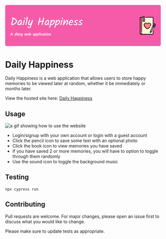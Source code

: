 ![Header](./readme-banner.png)

# Daily Happiness

Daily Happiness is a web application that allows users to store happy memories to be viewed later at random, whether it be immediately or months later.

View the hosted site here: [Daily Happiness](https://daily-happiness.netlify.app/)


## Usage

![a gif showing how to use the website](https://firebasestorage.googleapis.com/v0/b/portfolio-1ac15.appspot.com/o/dailyHappiness%2FdailyHappinessGif.gif?alt=media&token=0a9cc347-b3f9-4aa6-aaad-59ce186e0fa3)


* Login/signup with your own account or login with a guest account
* Click the pencil icon to save some text with an optional photo
* Click the book icon to view memories you have saved
* If you have saved 2 or more memories, you will have to option to toggle through them randomly
* Use the sound icon to toggle the background music

## Testing
    npx cypress run


## Contributing

Pull requests are welcome. For major changes, please open an issue first
to discuss what you would like to change.

Please make sure to update tests as appropriate.

